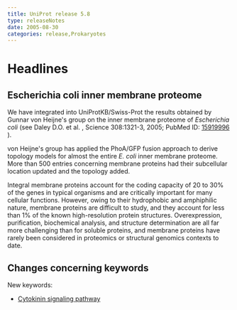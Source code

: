 ```yaml
---
title: UniProt release 5.8
type: releaseNotes
date: 2005-08-30
categories: release,Prokaryotes
---
```


# Headlines

## Escherichia coli inner membrane proteome

We have integrated into UniProtKB/Swiss-Prot the results obtained by Gunnar von Heijne's group on the inner membrane proteome of *Escherichia coli* (see Daley D.O. et al. , Science 308:1321-3, 2005; PubMed ID: [15919996](http://view.ncbi.nlm.nih.gov/pubmed/15919996) ).

von Heijne's group has applied the PhoA/GFP fusion approach to derive topology models for almost the entire *E. coli* inner membrane proteome. More than 500 entries concerning membrane proteins had their subcellular location updated and the topology added.

Integral membrane proteins account for the coding capacity of 20 to 30% of the genes in typical organisms and are critically important for many cellular functions. However, owing to their hydrophobic and amphiphilic nature, membrane proteins are difficult to study, and they account for less than 1% of the known high-resolution protein structures. Overexpression, purification, biochemical analysis, and structure determination are all far more challenging than for soluble proteins, and membrane proteins have rarely been considered in proteomics or structural genomics contexts to date.

  

## Changes concerning keywords

New keywords:

-   [Cytokinin signaling pathway](http://www.uniprot.org/keywords/KW-0932)
